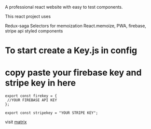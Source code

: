 A professional react website with easy to test components. 

This react project uses

Redux-saga
Selectors for memoization
React.memoize,
PWA,
firebase,
stripe api
styled components



# To start create a Key.js in config  

# copy paste your firebase key and stripe key in here

```
export const firekey = {
 //YOUR FIREBASE API KEY
};

export const stripekey = "YOUR STRIPE KEY";
```





visit [matrix](https://matrixx-live.herokuapp.com/)
